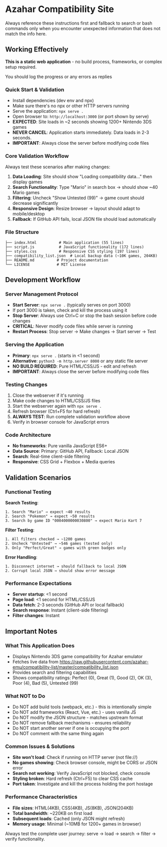 # Azahar Compatibility Site

Always reference these instructions first and fallback to search or bash commands only when you encounter unexpected information that does not match the info here.

## Working Effectively

**This is a static web application** - no build process, frameworks, or complex setup required.

You should log the progress or any errors as replies
### Quick Start & Validation
- Install dependencies (dev env and npx)
- Make sure there's no npx or other HTTP servers running
- Serve the application: `npx serve .`
- Open browser to: `http://localhost:3000` (or port shown by serve)
- **EXPECTED**: Site loads in ~2 seconds showing 1200+ Nintendo 3DS games
- **NEVER CANCEL**: Application starts immediately. Data loads in 2-3 seconds.
- **IMPORTANT**: Always close the server before modifying code files

### Core Validation Workflow
Always test these scenarios after making changes:
1. **Data Loading**: Site should show "Loading compatibility data..." then display games
2. **Search Functionality**: Type "Mario" in search box → should show ~40 Mario games
3. **Filtering**: Uncheck "Show Untested (99)" → game count should decrease significantly  
4. **Responsive Design**: Resize browser → layout should adapt to mobile/desktop
5. **Fallback**: If GitHub API fails, local JSON file should load automatically

### File Structure
```
├── index.html          # Main application (55 lines)
├── script.js           # JavaScript functionality (172 lines)  
├── styles.css          # Responsive CSS styling (197 lines)
├── compatibility_list.json  # Local backup data (~10K games, 204KB)
├── README.md          # Project documentation
└── LICENSE            # MIT License
```

## Development Workflow

### Server Management Protocol
- **Start Server**: `npx serve .` (typically serves on port 3000)
- If port 3000 is taken, check and kill the process using it
- **Stop Server**: Always use Ctrl+C or stop the bash session before code changes
- **CRITICAL**: Never modify code files while server is running
- **Restart Process**: Stop server → Make changes → Start server → Test

### Serving the Application
- **Primary**: `npx serve .` (starts in <1 second)
- **Alternative**: `python3 -m http.server 8000` or any static file server
- **NO BUILD REQUIRED**: Pure HTML/CSS/JS - edit and refresh
- **IMPORTANT**: Always close the server before modifying code files

### Testing Changes
1. Close the webserver if it's running
2. Make code changes to HTML/CSS/JS files
3. Start the webserver again with `npx serve .`
4. Refresh browser (Ctrl+F5 for hard refresh)
5. **ALWAYS TEST**: Run complete validation workflow above
6. Verify in browser console for JavaScript errors

### Code Architecture
- **No frameworks**: Pure vanilla JavaScript ES6+
- **Data Source**: Primary: GitHub API, Fallback: Local JSON
- **Search**: Real-time client-side filtering
- **Responsive**: CSS Grid + Flexbox + Media queries

## Validation Scenarios

### Functional Testing
**Search Testing**:
```
1. Search "Mario" → expect ~40 results
2. Search "Pokemon" → expect ~50 results  
3. Search by game ID "0004000000030800" → expect Mario Kart 7
```

**Filter Testing**:
```
1. All filters checked → ~1200 games
2. Uncheck "Untested" → ~546 games (tested only)
3. Only "Perfect/Great" → games with green badges only
```

**Error Handling**:
```
1. Disconnect internet → should fallback to local JSON
2. Corrupt local JSON → should show error message
```

### Performance Expectations
- **Server startup**: <1 second
- **Page load**: <1 second for HTML/CSS/JS
- **Data fetch**: 2-3 seconds (GitHub API or local fallback)
- **Search response**: Instant (client-side filtering)
- **Filter changes**: Instant

## Important Notes

### What This Application Does
- Displays Nintendo 3DS game compatibility for Azahar emulator
- Fetches live data from https://raw.githubusercontent.com/azahar-emu/compatibility-list/master/compatibility_list.json
- Provides search and filtering capabilities
- Shows compatibility ratings: Perfect (0), Great (1), Good (2), OK (3), Poor (4), Bad (5), Untested (99)

### What NOT to Do
- Do NOT add build tools (webpack, etc.) - this is intentionally simple
- Do NOT add frameworks (React, Vue, etc.) - uses vanilla JS  
- Do NOT modify the JSON structure - matches upstream format
- Do NOT remove fallback mechanisms - ensures reliability
- Do NOT start another server if one is occupying the port
- Do NOT comment with the same thing again 

### Common Issues & Solutions
- **Site won't load**: Check if running on HTTP server (not file://)
- **No games showing**: Check browser console, might be CORS or JSON error
- **Search not working**: Verify JavaScript not blocked, check console
- **Styling broken**: Hard refresh (Ctrl+F5) to clear CSS cache
- **Port taken**: Investigate and kill the process holding the port hostage 

### Performance Characteristics
- **File sizes**: HTML(4KB), CSS(4KB), JS(8KB), JSON(204KB)
- **Total bandwidth**: ~220KB on first load
- **Subsequent loads**: Cached (only JSON might refresh)
- **Memory usage**: Minimal (~10MB for 1200+ games in browser)

Always test the complete user journey: serve → load → search → filter → verify functionality.
